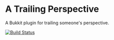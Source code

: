 # A Trailing Perspective
A Bukkit plugin for trailing someone's perspective.

[![Build Status](https://ci.craftyn.com/job/A-Trailing-Perspective/badge/icon)](https://ci.craftyn.com/job/A-Trailing-Perspective/)
